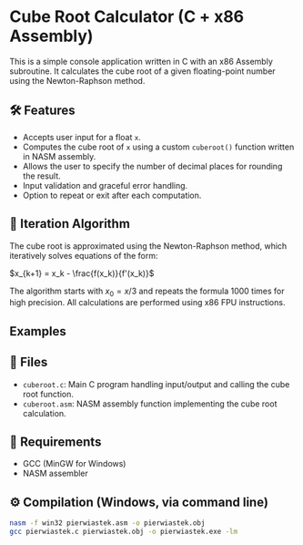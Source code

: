# Cube Root Calculator (C + x86 Assembly)

This is a simple console application written in C with an x86 Assembly subroutine. It calculates the cube root of a given floating-point number using the Newton-Raphson method.

## 🛠 Features

- Accepts user input for a float `x`.
- Computes the cube root of `x` using a custom `cuberoot()` function written in NASM assembly.
- Allows the user to specify the number of decimal places for rounding the result.
- Input validation and graceful error handling.
- Option to repeat or exit after each computation.

## 🔁 Iteration Algorithm

The cube root is approximated using the Newton-Raphson method, which iteratively solves equations of the form:

$x_{k+1} = x_k - \frac{f(x_k)}{f'(x_k)}$

The algorithm starts with $x_0 = x / 3$ and repeats the formula 1000 times for high precision. All calculations are performed using x86 FPU instructions.

## Examples

## 📂 Files

- `cuberoot.c`: Main C program handling input/output and calling the cube root function.
- `cuberoot.asm`: NASM assembly function implementing the cube root calculation.

## 🧪 Requirements

- GCC (MinGW for Windows)
- NASM assembler

## ⚙️ Compilation (Windows, via command line)

```bash
nasm -f win32 pierwiastek.asm -o pierwiastek.obj
gcc pierwiastek.c pierwiastek.obj -o pierwiastek.exe -lm
